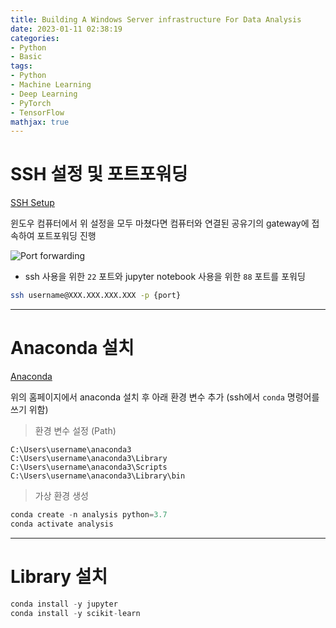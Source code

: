 ```yaml
---
title: Building A Windows Server infrastructure For Data Analysis
date: 2023-01-11 02:38:19
categories:
- Python
- Basic
tags:
- Python
- Machine Learning
- Deep Learning
- PyTorch
- TensorFlow
mathjax: true
---
```

# SSH 설정 및 포트포워딩

[SSH Setup](https://www.lainyzine.com/ko/article/how-to-run-openssh-server-and-connect-with-ssh-on-windows-10/)

윈도우 컴퓨터에서 위 설정을 모두 마쳤다면 컴퓨터와 연결된 공유기의 gateway에 접속하여 포트포워딩 진행

![Port forwarding](https://user-images.githubusercontent.com/42334717/211630306-b2da0277-1984-40dc-9093-7f122facd71c.png)

+ ssh 사용을 위한 `22` 포트와 jupyter notebook 사용을 위한 `88` 포트를 포워딩

~~~sh
ssh username@XXX.XXX.XXX.XXX -p {port}
~~~

<!-- More -->

***

# Anaconda 설치

[Anaconda](https://www.anaconda.com/)

위의 홈페이지에서 anaconda 설치 후 아래 환경 변수 추가 (ssh에서 `conda` 명령어를 쓰기 위함)

> 환경 변수 설정 (Path)

~~~
C:\Users\username\anaconda3
C:\Users\username\anaconda3\Library
C:\Users\username\anaconda3\Scripts
C:\Users\username\anaconda3\Library\bin
~~~

> 가상 환경 생성

~~~python
conda create -n analysis python=3.7
conda activate analysis
~~~

---

# Library 설치

~~~python
conda install -y jupyter
conda install -y scikit-learn
~~~